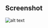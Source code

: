 ## Screenshot
![alt text](https://user-images.githubusercontent.com/10094591/29670254-10114146-8921-11e7-9d1c-49fdd67e0d47.png)
